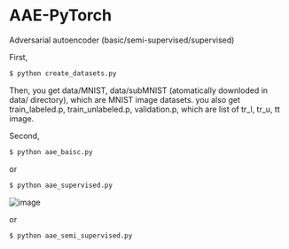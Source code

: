 # AAE-PyTorch
Adversarial autoencoder (basic/semi-supervised/supervised)

First, 

```bash
$ python create_datasets.py
```

Then, you get data/MNIST, data/subMNIST (atomatically downloded in data/ directory), which are MNIST image datasets.
you also get train_labeled.p, train_unlabeled.p, validation.p, which are list of tr_l, tr_u, tt image.

Second,

```bash
$ python aae_baisc.py
```
or


```bash
$ python aae_supervised.py
```

![image](https://user-images.githubusercontent.com/51259168/141420652-db958bc1-251f-42c9-a8eb-02a2e31c2343.png)


or


```bash
$ python aae_semi_supervised.py
```
